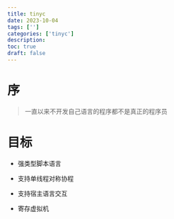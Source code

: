 ```yaml
---
title: tinyc
date: 2023-10-04
tags: ['']
categories: ['tinyc']
description: 
toc: true
draft: false
---
```




# 序

> 一直以来不开发自己语言的程序都不是真正的程序员



# 目标

+ 强类型脚本语言

+ 支持单线程对称协程

+ 支持宿主语言交互

+ 寄存虚拟机